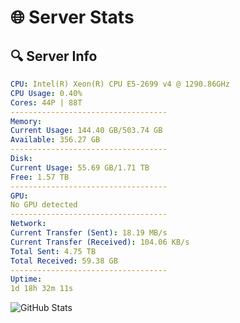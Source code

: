 # 🌐 Server Stats
## 🔍 Server Info
```yaml
CPU: Intel(R) Xeon(R) CPU E5-2699 v4 @ 1290.86GHz
CPU Usage: 0.40%
Cores: 44P | 88T
-----------------------------------
Memory:
Current Usage: 144.40 GB/503.74 GB
Available: 356.27 GB
-----------------------------------
Disk:
Current Usage: 55.69 GB/1.71 TB
Free: 1.57 TB
-----------------------------------
GPU:
No GPU detected
-----------------------------------
Network:
Current Transfer (Sent): 18.19 MB/s
Current Transfer (Received): 104.06 KB/s
Total Sent: 4.75 TB
Total Received: 59.38 GB
-----------------------------------
Uptime:
1d 18h 32m 11s
```
![GitHub Stats](https://img.shields.io/badge/Updated-2025-03-09_15:55:00-blue)